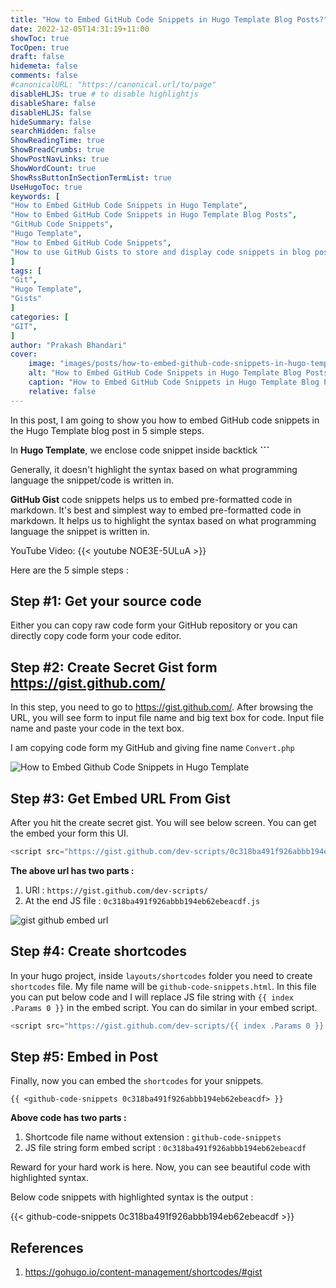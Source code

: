 ```yaml
---
title: "How to Embed GitHub Code Snippets in Hugo Template Blog Posts?"
date: 2022-12-05T14:31:19+11:00
showToc: true
TocOpen: true
draft: false
hidemeta: false
comments: false
#canonicalURL: "https://canonical.url/to/page"
disableHLJS: true # to disable highlightjs
disableShare: false
disableHLJS: false
hideSummary: false
searchHidden: false
ShowReadingTime: true
ShowBreadCrumbs: true
ShowPostNavLinks: true
ShowWordCount: true
ShowRssButtonInSectionTermList: true
UseHugoToc: true
keywords: [
"How to Embed GitHub Code Snippets in Hugo Template",
"How to Embed GitHub Code Snippets in Hugo Template Blog Posts",
"GitHub Code Snippets",
"Hugo Template",
"How to Embed GitHub Code Snippets",
"How to use GitHub Gists to store and display code snippets in blog posts"
]
tags: [
"Git",
"Hugo Template",
"Gists"
]
categories: [
"GIT",
]
author: "Prakash Bhandari"
cover:
    image: "images/posts/how-to-embed-github-code-snippets-in-hugo-template-blog-posts/how-to-embed-github-gist-code-snippets-in-hugo-template-blog-posts.png"
    alt: "How to Embed GitHub Code Snippets in Hugo Template Blog Posts?"
    caption: "How to Embed GitHub Code Snippets in Hugo Template Blog Posts?"
    relative: false
---
```


In this post, I am going to show you how to embed GitHub code snippets in the Hugo Template blog post in 5 simple steps.

In **Hugo Template**, we enclose code snippet inside backtick  **```**

Generally, it doesn't highlight the syntax based on what programming language the snippet/code is written in.

**GitHub Gist** code snippets helps us to embed pre-formatted code in markdown.
It's best and simplest way to embed pre-formatted code in markdown. 
It helps us to highlight the syntax based on what programming language the snippet is written in.

YouTube Video:
{{< youtube NOE3E-5ULuA >}}

Here are the 5 simple steps : 

## Step #1: Get your source code

Either you can copy raw code form your GitHub repository or you can directly copy code form your code editor.

## Step #2: Create Secret Gist form https://gist.github.com/
In this step, you need to go to https://gist.github.com/. After browsing the URL, you will see form to input file name and big text box for code. 
Input file name and paste your code in the text box. 

I am copying code form my GitHub and giving fine name `Convert.php` 

![How to Embed Github Code Snippets in Hugo Template](/images/posts/how-to-embed-github-code-snippets-in-hugo-template-blog-posts/gist-github-text-box.png#center)


## Step #3: Get Embed URL From Gist
After you hit the create secret gist. You will see below screen. You can get the embed your form this UI.

```javascript
<script src="https://gist.github.com/dev-scripts/0c318ba491f926abbb194eb62ebeacdf.js"></script>
```

**The above url has two parts :**

1. URl : `https://gist.github.com/dev-scripts/`
2. At the end JS file : `0c318ba491f926abbb194eb62ebeacdf.js`

![gist github embed url](/images/posts/how-to-embed-github-code-snippets-in-hugo-template-blog-posts/gist-github-embed-url.png#center)


## Step #4: Create shortcodes

In your hugo project, inside  `layouts/shortcodes` folder you need to create `shortcodes` file.  My file name will be `github-code-snippets.html`.
In this file you can put below code and I will replace JS file string with `{{ index .Params 0 }}` in the embed script. 
You can do similar in your embed script.

```javascript
<script src="https://gist.github.com/dev-scripts/{{ index .Params 0 }}.js"></script>
```

## Step #5: Embed in Post 

Finally, now you can embed the `shortcodes` for your snippets.

`{{ <github-code-snippets 0c318ba491f926abbb194eb62ebeacdf> }}`

**Above code has two parts :** 

1. Shortcode file name without extension : `github-code-snippets`
2. JS file string form embed script : `0c318ba491f926abbb194eb62ebeacdf` 

Reward for your hard work is here. Now, you can see beautiful code with highlighted syntax. 

Below code snippets with highlighted syntax is the output : 

{{< github-code-snippets 0c318ba491f926abbb194eb62ebeacdf >}}

## References
1. https://gohugo.io/content-management/shortcodes/#gist



